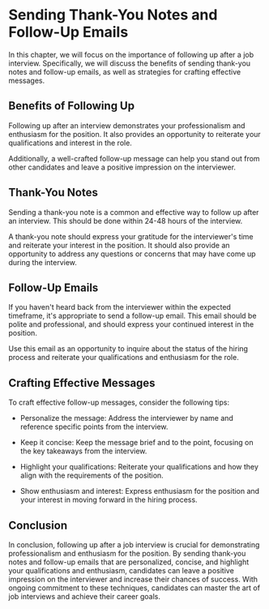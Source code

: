 Sending Thank-You Notes and Follow-Up Emails
=========================================================================================

In this chapter, we will focus on the importance of following up after a job interview. Specifically, we will discuss the benefits of sending thank-you notes and follow-up emails, as well as strategies for crafting effective messages.

Benefits of Following Up
------------------------

Following up after an interview demonstrates your professionalism and enthusiasm for the position. It also provides an opportunity to reiterate your qualifications and interest in the role.

Additionally, a well-crafted follow-up message can help you stand out from other candidates and leave a positive impression on the interviewer.

Thank-You Notes
---------------

Sending a thank-you note is a common and effective way to follow up after an interview. This should be done within 24-48 hours of the interview.

A thank-you note should express your gratitude for the interviewer's time and reiterate your interest in the position. It should also provide an opportunity to address any questions or concerns that may have come up during the interview.

Follow-Up Emails
----------------

If you haven't heard back from the interviewer within the expected timeframe, it's appropriate to send a follow-up email. This email should be polite and professional, and should express your continued interest in the position.

Use this email as an opportunity to inquire about the status of the hiring process and reiterate your qualifications and enthusiasm for the role.

Crafting Effective Messages
---------------------------

To craft effective follow-up messages, consider the following tips:

* Personalize the message: Address the interviewer by name and reference specific points from the interview.

* Keep it concise: Keep the message brief and to the point, focusing on the key takeaways from the interview.

* Highlight your qualifications: Reiterate your qualifications and how they align with the requirements of the position.

* Show enthusiasm and interest: Express enthusiasm for the position and your interest in moving forward in the hiring process.

Conclusion
----------

In conclusion, following up after a job interview is crucial for demonstrating professionalism and enthusiasm for the position. By sending thank-you notes and follow-up emails that are personalized, concise, and highlight your qualifications and enthusiasm, candidates can leave a positive impression on the interviewer and increase their chances of success. With ongoing commitment to these techniques, candidates can master the art of job interviews and achieve their career goals.
